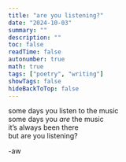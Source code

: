 ```yaml
---
title: "are you listening?"
date: "2024-10-03"
summary: ""
description: ""
toc: false
readTime: false
autonumber: true
math: true
tags: ["poetry", "writing"]
showTags: false
hideBackToTop: false
---
```


some days you listen to the music  
some days you *are* the music  
it’s always been there  
but are you listening?  
  
-aw